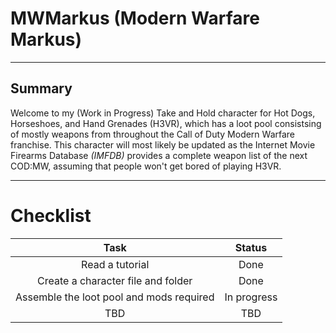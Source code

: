 # MWMarkus (Modern Warfare Markus)
---
## Summary

Welcome to my (Work in Progress) Take and Hold character for Hot Dogs, Horseshoes, and Hand Grenades (H3VR), which has a loot pool consistsing of mostly weapons from throughout the Call of Duty Modern Warfare franchise. This character will most likely be updated as the Internet Movie Firearms Database *(IMFDB)* provides a complete weapon list of the next COD:MW, assuming that people won't get bored of playing H3VR.

---
# Checklist

| Task | Status |
| :-: | :-: |
| Read a tutorial | Done |
| Create a character file and folder | Done |
| Assemble the loot pool and mods required | In progress |
| TBD | TBD | 
